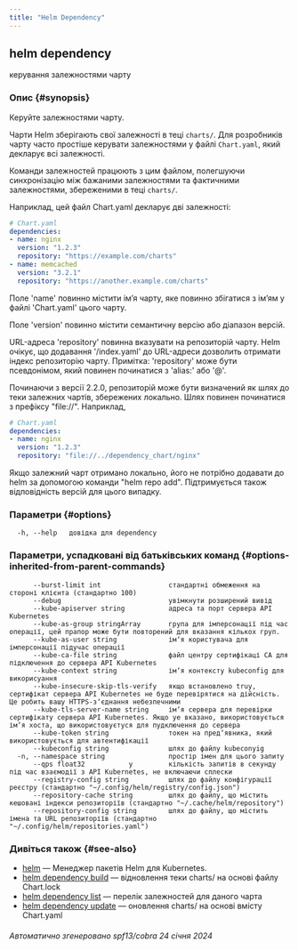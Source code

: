 ```yaml
---
title: "Helm Dependency"
---
```


## helm dependency

керування залежностями чарту

### Опис {#synopsis}

Керуйте залежностями чарту.

Чарти Helm зберігають свої залежності в теці `charts/`. Для розробників чарту часто простіше керувати залежностями у файлі `Chart.yaml`, який декларує всі залежності.

Команди залежностей працюють з цим файлом, полегшуючи синхронізацію між бажаними залежностями та фактичними залежностями, збереженими в теці `charts/`.

Наприклад, цей файл Chart.yaml декларує дві залежності:

```yaml
# Chart.yaml
dependencies:
- name: nginx
  version: "1.2.3"
  repository: "https://example.com/charts"
- name: memcached
  version: "3.2.1"
  repository: "https://another.example.com/charts"
```

Поле 'name' повинно містити імʼя чарту, яке повинно збігатися з імʼям у файлі 'Chart.yaml' цього чарту.

Поле 'version' повинно містити семантичну версію або діапазон версій.

URL-адреса 'repository' повинна вказувати на репозиторій чарту. Helm очікує, що додавання '/index.yaml' до URL-адреси дозволить отримати індекс репозиторію чарту. Примітка: 'repository' може бути псевдонімом, який повинен починатися з 'alias:' або '@'.

Починаючи з версії 2.2.0, репозиторій може бути визначений як шлях до теки залежних чартів, збережених локально. Шлях повинен починатися з префіксу "file://". Наприклад,

```yaml
# Chart.yaml
dependencies:
- name: nginx
  version: "1.2.3"
  repository: "file://../dependency_chart/nginx"
```

Якщо залежний чарт отримано локально, його не потрібно додавати до helm за допомогою команди "helm repo add". Підтримується також відповідність версій для цього випадку.

### Параметри {#options}

```none
  -h, --help   довідка для dependency
```

### Параметри, успадковані від батьківських команд {#options-inherited-from-parent-commands}

```none
      --burst-limit int                 стандартні обмеження на стороні клієнта (стандартно 100)
      --debug                           увімкнути розширений вивід
      --kube-apiserver string           адреса та порт сервера API Kubernetes
      --kube-as-group stringArray       група для імперсонації під час операції, цей прапор може бути повторений для вказання кількох груп.
      --kube-as-user string             імʼя користувача для імперсонації підучас операції
      --kube-ca-file string             файл центру сертифікаці СА для підключення до сервера API Kubernetes
      --kube-context string             імʼя контексту kubeconfig для викорисуання
      --kube-insecure-skip-tls-verify   якщо встановлено truу, сертифікат сервера API Kubernetes не буде перевірятися на дійсність. Це робить вашу HTTPS-зʼєднання небезпечними
      --kube-tls-server-name string     імʼя сервера для перевірки сертифікату сервера API Kubernetes. Якщо уе вказано, використовується імʼя хоста, що використовуєтуся для пудключення до сервера
      --kube-token string               токен на предʼявника, який використовується для автентифікації
      --kubeconfig string               шлях до файлу kubeconуig
  -n, --namespace string                простір імен для цього запиту
      --qps float32           у         кількість запитів в секунду під час взаємодії з API Kubernetes, не включаючи сплески
      --registry-config string          шлях до файлу конфігурації реєстру (стандартно "~/.config/helm/registry/config.json")
      --repository-cache string         шлях до файлу, що містить кешовані індекси репозиторіїв (стандартно "~/.cache/helm/repository")
      --repository-config string        шлях до файлу, що містить імена та URL репозиторіїв (стандартно "~/.config/helm/repositories.yaml")
```

### Дивіться також {#see-also}

* [helm](helm.md) — Менеджер пакетів Helm для Kubernetes.
* [helm dependency build](helm_dependency_build.md) — відновлення теки charts/ на основі файлу Chart.lock
* [helm dependency list](helm_dependency_list.md) — перелік залежностей для даного чарта
* [helm dependency update](helm_dependency_update.md) — оновлення charts/ на основі вмісту Chart.yaml

###### Автоматично згенеровано spf13/cobra 24 січня 2024
